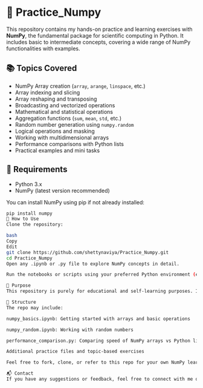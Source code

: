 # 🧮 Practice_Numpy

This repository contains my hands-on practice and learning exercises with **NumPy**, the fundamental package for scientific computing in Python. It includes basic to intermediate concepts, covering a wide range of NumPy functionalities with examples.

## 📚 Topics Covered

- NumPy Array creation (`array`, `arange`, `linspace`, etc.)
- Array indexing and slicing
- Array reshaping and transposing
- Broadcasting and vectorized operations
- Mathematical and statistical operations
- Aggregation functions (`sum`, `mean`, `std`, etc.)
- Random number generation using `numpy.random`
- Logical operations and masking
- Working with multidimensional arrays
- Performance comparisons with Python lists
- Practical examples and mini tasks

## 🔧 Requirements

- Python 3.x
- NumPy (latest version recommended)

You can install NumPy using pip if not already installed:

```bash
pip install numpy
🚀 How to Use
Clone the repository:

bash
Copy
Edit
git clone https://github.com/shettynaviya/Practice_Numpy.git
cd Practice_Numpy
Open any .ipynb or .py file to explore NumPy concepts in detail.

Run the notebooks or scripts using your preferred Python environment (e.g., Jupyter Notebook, VS Code, or any IDE).

📌 Purpose
This repository is purely for educational and self-learning purposes. It serves as a reference for revisiting core NumPy concepts and examples when needed.

📁 Structure
The repo may include:

numpy_basics.ipynb: Getting started with arrays and basic operations

numpy_random.ipynb: Working with random numbers

performance_comparison.py: Comparing speed of NumPy arrays vs Python lists

Additional practice files and topic-based exercises

Feel free to fork, clone, or refer to this repo for your own NumPy learning journey.

📬 Contact
If you have any suggestions or feedback, feel free to connect with me on GitHub.
